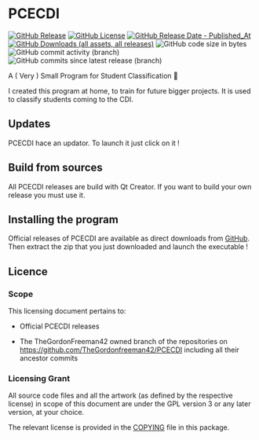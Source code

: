# PCECDI

[![GitHub Release](https://img.shields.io/github/v/release/TheGordonFreeman42/PCECDI)](https://github.com/TheGordonFreeman42/PCECDI/releases/latest)
[![GitHub License](https://img.shields.io/github/license/TheGordonFreeman42/PCECDI)](https://github.com/TheGordonFreeman42/PCECDI/blob/main/COPYING)
[![GitHub Release Date - Published_At](https://img.shields.io/github/release-date/TheGordonFreeman42/PCECDI)](https://github.com/TheGordonFreeman42/PCECDI/releases/latest)
[![GitHub Downloads (all assets, all releases)](https://img.shields.io/github/downloads/TheGordonFreeman42/PCECDI/total)](https://github.com/TheGordonFreeman42/PCECDI/releases)
![GitHub code size in bytes](https://img.shields.io/github/languages/code-size/TheGordonFreeman42/PCECDI)
![GitHub commit activity (branch)](https://img.shields.io/github/commit-activity/m/TheGordonFreeman42/PCECDI/main)
![GitHub commits since latest release (branch)](https://img.shields.io/github/commits-since/TheGordonFreeman42/PCECDI/latest/main)



A ( Very ) Small Program for Student Classification 🤣 

I created this program at home, to train for future bigger projects. It is used to classify students coming to the CDI.

## Updates

PCECDI hace an updator. To launch it just click on it !

## Build from sources

All PCECDI releases are build with Qt Creator. If you want to build your own release you must use it.

## Installing the program

Official releases of PCECDI are available as direct downloads from [GitHub](https://github.com/TheGordonFreeman42/PCECDI/releases/latest). Then extract the zip that you just downloaded and launch the executable !

## Licence

### Scope

This licensing document pertains to:

- Official PCECDI releases

- The TheGordonFreeman42 owned branch of the repositories on
  https://github.com/TheGordonfreeman42/PCECDI including all their ancestor commits

### Licensing Grant

All source code files and all the artwork (as defined by the respective license) in scope of this document are under the GPL version 3
or any later version, at your choice.

The relevant license is provided in the [COPYING](COPYING) file in this
package.